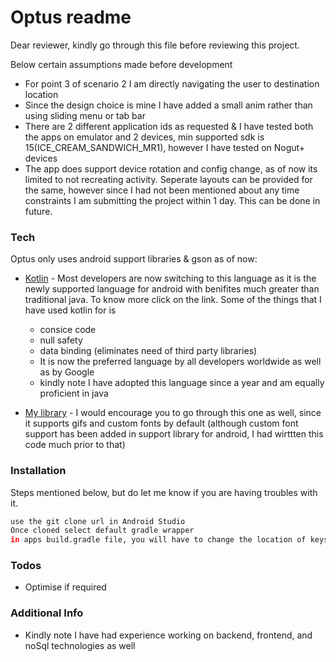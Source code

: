 # Optus readme

Dear reviewer, kindly go through this file before reviewing this project.

Below certain assumptions made before development

  - For point 3 of scenario 2 I am directly navigating the user to destination location
  - Since the design choice is mine I have added a small anim rather than using sliding menu or tab bar
  - There are 2 different application ids as requested & I have tested both the apps on emulator and 2 devices, min supported sdk is 15(ICE_CREAM_SANDWICH_MR1), however I have tested on Nogut+ devices
  - The app does support device rotation and config change, as of now its limited to not recreating activity. Seperate layouts can be provided for the same, however since I had not been mentioned about any time constraints I am submitting the project within 1 day. This can be done in future.

### Tech

Optus only uses android support libraries & gson as of now:

* [Kotlin](https://kotlinlang.org/) - Most developers are now switching to this language as it is the newly supported language for android with benifites much greater than traditional java. To know more click on the link.
Some of the things that I have used kotlin for is 
    - consice code
    - null safety
    - data binding (eliminates need of third party libraries)
    - It is now the preferred language by all developers worldwide as well as by Google
    - kindly note I have adopted this language since a year and am equally proficient in java

* [My library](https://github.com/ikartiks/kartiksCustomViewsGradle/) - I would encourage you to go through this one as well, since it supports gifs and custom fonts by default (although custom font support has been added in support library for android, I had wirttten this code much prior to that)

### Installation

Steps mentioned below, but do let me know if you are having troubles with it.

```sh
use the git clone url in Android Studio
Once cloned select default gradle wrapper 
in apps build.gradle file, you will have to change the location of keystore to make release build with different application id (its a local path so cannot be done from my end)
```

### Todos
 - Optimise if required


### Additional Info
   - Kindly note I have had experience working on backend, frontend, and noSql technologies as well

